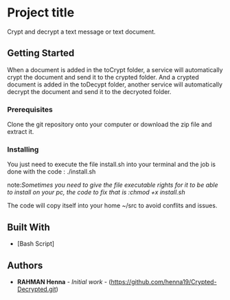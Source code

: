 # Project title

Crypt and decrypt a text message or text document.

## Getting Started

When a document is added in the toCrypt folder, a service will automatically crypt the document and send it to the crypted folder.
And a crypted document is added in the toDecypt folder, another service will automatically decrypt the document and send it to the decryoted folder.

### Prerequisites

Clone the git repository onto your computer or download the zip file and extract it.


### Installing

You just need to execute the file install.sh into your terminal and the job is done with the code : ./install.sh

note:*Sometimes you need to give the file executable rights for it to be able to install on your pc, the code to fix that is :chmod +x install.sh*

The code will copy itself into your home ~/src to avoid conflits and issues.

## Built With

* [Bash Script]

## Authors

* **RAHMAN Henna** - *Initial work* - (https://github.com/henna19/Crypted-Decrypted.git)

